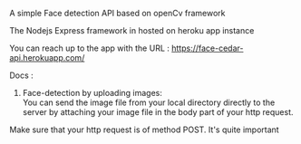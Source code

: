A simple Face detection API based on openCv framework

The Nodejs Express framework in hosted on heroku app instance

You can reach up to the app with the URL : https://face-cedar-api.herokuapp.com/

Docs :

1. Face-detection by uploading images:    
You can send the image file from your local directory directly to the server by attaching your image file in the body part of your http request.

Make sure that your http request is of method POST. It's quite important



